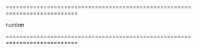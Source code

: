<!--**
/*-------------------------------------------
    Auto-generated file. Do not modify.
-------------------------------------------

**-->
===========================================================================
<!--hidden--><!--/hidden-->
<!--type-->number<!--/type-->
===========================================================================

<!--shortDescription-->

<!--/shortDescription-->

<!--fullDescription-->

<!--/fullDescription-->